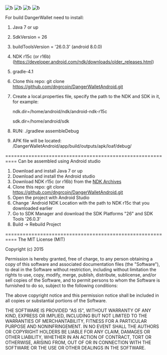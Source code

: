![ƀ](/images/screen.jpg)  ![ƀ](/images/screen2.jpg)  ![ƀ](/images/screen3.jpg) ![ƀ](/images/screen4.jpg) 


For build DangerWallet need to install:
 
1. Java 7 or up
2. SdkVersion = 26
3. buildToolsVersion = '26.0.3' (android 8.0.0)
4. NDK r15c (or r16b) (https://developer.android.com/ndk/downloads/older_releases.html)
5. gradle-4.1
6. Clone this repo:
   git clone https://github.com/dngrcoin/DangerWalletAndroid.git
7. Create a local.properties file, specify the path to the NDK and SDK in it, for example:

   ndk.dir=/home/android/ndk/android-ndk-r15c

   sdk.dir=/home/android/sdk

8. RUN:
  ./gradlew assembleDebug
9. APK file will be located: /DangerWalletAndroid/app/build/outputs/apk/loaf/debug/

==========================================================
Can be assembled using Android studio

1. Download and install Java 7 or up
2. Download and install the Android studio
3. Download NDK r15c (or r16b) from the [NDK Archives](https://developer.android.com/ndk/downloads/older_releases.html)
4. Clone this repo:
   git clone https://github.com/dngrcoin/DangerWalletAndroid.git
5. Open the project with Android Studio
6. Change `Android NDK Location with the path to NDK r15c that you downloaded earlier
7. Go to SDK Manager and download the SDK Platforms "26" and SDK Tools '26.0.3'
9. Build -> Rebuild Project

==========================================================
The MIT License (MIT)

Copyright (c) 2015 

Permission is hereby granted, free of charge, to any person obtaining a copy
of this software and associated documentation files (the "Software"), to deal
in the Software without restriction, including without limitation the rights
to use, copy, modify, merge, publish, distribute, sublicense, and/or sell
copies of the Software, and to permit persons to whom the Software is
furnished to do so, subject to the following conditions:

The above copyright notice and this permission notice shall be included in all
copies or substantial portions of the Software.

THE SOFTWARE IS PROVIDED "AS IS", WITHOUT WARRANTY OF ANY KIND, EXPRESS OR
IMPLIED, INCLUDING BUT NOT LIMITED TO THE WARRANTIES OF MERCHANTABILITY,
FITNESS FOR A PARTICULAR PURPOSE AND NONINFRINGEMENT. IN NO EVENT SHALL THE
AUTHORS OR COPYRIGHT HOLDERS BE LIABLE FOR ANY CLAIM, DAMAGES OR OTHER
LIABILITY, WHETHER IN AN ACTION OF CONTRACT, TORT OR OTHERWISE, ARISING FROM,
OUT OF OR IN CONNECTION WITH THE SOFTWARE OR THE USE OR OTHER DEALINGS IN THE
SOFTWARE.



